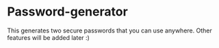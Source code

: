 # Password-generator
This generates two secure passwords that you can use anywhere. Other features will be added later  :)
